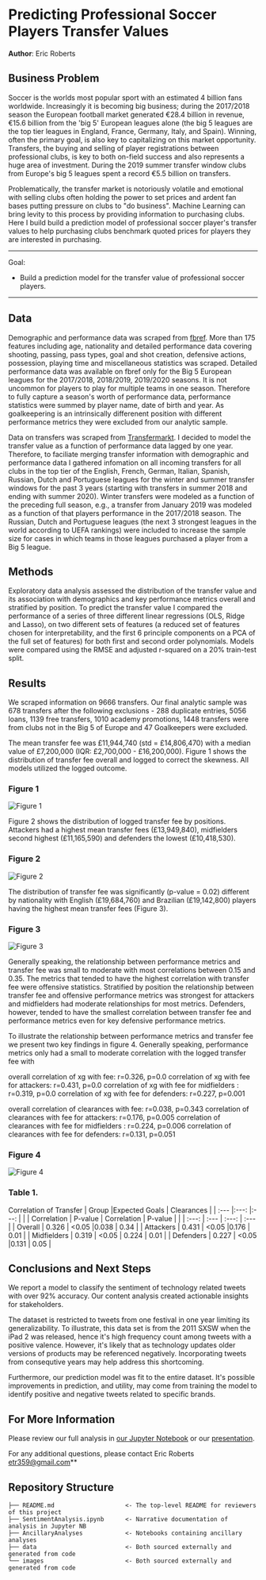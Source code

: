 # Predicting Professional Soccer Players Transfer Values 

**Author**: Eric Roberts

## Business Problem

Soccer is the worlds most popular sport with an estimated 4 billion fans worldwide. Increasingly it is becoming big business; during the 2017/2018 season the European football market generated €28.4 billion in revenue, €15.6 billion from the 'big 5' European leagues alone (the big 5 leagues are the top tier leagues in England, France, Germany, Italy, and Spain). Winning, often the primary goal, is also key to capitalizing on this market opportunity.  Transfers, the buying and selling of player registrations between professional clubs, is key to both on-field success and also represents a huge area of investment.  During the 2019 summer transfer window clubs from Europe's big 5 leagues spent a record €5.5 billion on transfers.

Problematically, the transfer market is notoriously volatile and emotional with selling clubs often holding the power to set prices and ardent fan bases putting pressure on clubs to "do business". Machine Learning can bring levity to this process by providing information to purchasing clubs.  Here I build build a prediction model of professional soccer player's transfer values to help purchasing clubs benchmark quoted prices for players they are interested in purchasing.

***
Goal:
* Build a prediction model for the transfer value of professional soccer players.
***

## Data

Demographic and performance data was scraped from [fbref](https://fbref.com/en/).  More than 175 features including age, nationality and detailed performance data covering shooting, passing, pass types, goal and shot creation, defensive actions, possession, playing time and miscellaneous statistics was scraped.  Detailed performance data was available on fbref only for the Big 5 European leagues for the 2017/2018, 2018/2019, 2019/2020 seasons. It is not uncommon for players to play for multiple teams in one season.  Therefore to fully capture a season's worth of performance data, performance statistics were summed by player name, date of birth and year.  As goalkeepering is an intrinsically differenent position with different performance metrics they were excluded from our analytic sample.

Data on transfers was scraped from [Transfermarkt](https://www.transfermarkt.us/). I decided to model the transfer value as a function of performance data lagged by one year.  Therefore, to faciliate merging transfer information with demographic and performance data I gathered infomation on all incoming transfers for all clubs in the top tier of the English, French, German, Italian, Spanish, Russian, Dutch and Portuguese leagues for the winter and summer transfer windows for the past 3 years (starting with transfers in summer 2018 and ending with summer 2020).  Winter transfers were modeled as a function of the preceding full season, e.g., a transfer from January 2019 was modeled as a function of that players performance in the 2017/2018 season. The Russian, Dutch and Portuguese leagues (the next 3 strongest leagues in the world according to UEFA rankings) were included to increase the sample size for cases in which teams in those leagues purchased a player from a Big 5 league.

## Methods

Exploratory data analysis assessed the distribution of the transfer value and its association with demographics and key performance metrics overall and stratified by position.  To predict the transfer value I compared the performance of a series of three different linear regressions (OLS, Ridge and Lasso), on two different sets of features (a reduced set of features chosen for interpretability, and the first 6 principle components on a PCA of the full set of features) for both first and second order polynomials. Models were compared using the RMSE and adjusted r-squared on a 20% train-test split. 


## Results

We scraped information on 9666 transfers.  Our final analytic sample was 678 transfers after the following exclusions - 288 duplicate entries, 5056 loans, 1139 free transfers, 1010 academy promotions, 1448 transfers were from clubs not in the Big 5 of Europe and 47 Goalkeepers were excluded.

The mean transfer fee was £11,944,740 (std = £14,806,470) with a median value of £7,200,000 (IQR: £2,700,000 - £16,200,000).  Figure 1 shows the distribution of transfer fee overall and logged to correct the skewness.  All models utilized the logged outcome. 

### Figure 1
![Figure 1](./images/transfer_fee_dist_unlogged_and_logged.png)


Figure 2 shows the distribution of logged transfer fee by positions. Attackers had a highest mean transfer fees (£13,949,840), midfielders second highest (£11,165,590) and defenders the lowest (£10,418,530). 

### Figure 2
![Figure 2](./images/dist_trans_fee_by_position.png)

The distribution of transfer fee was significantly (p-value = 0.02) different by nationality with English (£19,684,760) and Brazilian (£19,142,800) players having the highest mean transfer fees (Figure 3). 

### Figure 3
![Figure 3](./images/dist_trans_fee_by_nationality.png)

Generally speaking, the relationship between performance metrics and transfer fee was small to moderate with most correlations between 0.15 and 0.35.  The metrics that tended to have the highest correlation with transfer fee were offensive statistics.   Stratified by position the relationship between transfer fee and offensive performance metrics was strongest for attackers and midfielders had moderate relationships for most metrics.  Defenders, however, tended to have the smallest correlation between transfer fee and performance metrics even for key defensive performance metrics. 

To illustrate the relationship between performance metrics and transfer fee we present two key findings in figure 4.  Generally speaking, performance metrics only had a small to moderate correlation with the logged transfer fee with 

overall correlation of xg with fee: r=0.326, p=0.0
correlation of xg with fee for attackers: r=0.431, p=0.0
correlation of xg with fee for midfielders : r=0.319, p=0.0
correlation of xg with fee for defenders: r=0.227, p=0.001

overall correlation of clearances with fee: r=0.038, p=0.343
correlation of clearances with fee for attackers: r=0.176, p=0.005
correlation of clearances with fee for midfielders : r=0.224, p=0.006
correlation of clearances with fee for defenders: r=0.131, p=0.051


### Figure 4
![Figure 4](./images/Scatter_trans_fee_xg_clearances.png)

### Table 1. 
Correlation of Transfer
| Group       |Expected Goals           | Clearances            |
| :---        |:---:                    |:---:                  |
|             | Correlation   | P-value | Correlation | P-value |
|             | :---:         | :---    | :---:       | :---    |
| Overall     | 0.326         | <0.05   |0.038        | 0.34    |
| Attackers   | 0.431         | <0.05   |0.176        | 0.01    |
| Midfielders | 0.319         | <0.05   | 0.224       | 0.01    |
| Defenders   | 0.227         | <0.05   |0.131        | 0.05    |



## Conclusions and Next Steps

We report a model to classify the sentiment of technology related tweets with over 92% accuracy.  Our content analysis created actionable insights for stakeholders.

The dataset is restricted to tweets from one festival in one year limiting its generalizability. To illustrate, this data set is from the 2011 SXSW when the iPad 2 was released, hence it's high frequency count among tweets with a positive valence.  However, it's likely that as technology updates older versions of products may be referenced negatively.  Incorporating tweets from consequtive years may help address this shortcoming.

Furthermore, our prediction model was fit to the entire dataset.  It's possible improvements in prediction, and utility, may come from training the model to identify positive and negative tweets related to specific brands.

## For More Information

Please review our full analysis in [our Jupyter Notebook](./SentimentAnalysis.ipynb) or our [presentation](https://docs.google.com/presentation/d/1Yv25gIvnjTro58RzoQQlWH8ScWMWAmlaDA5BKMhcFyI/edit?usp=sharing).

For any additional questions, please contact Eric Roberts etr359@gmail.com**

## Repository Structure

```
├── README.md                    <- The top-level README for reviewers of this project
├── SentimentAnalysis.ipynb      <- Narrative documentation of analysis in Jupyter NB
├── AncillaryAnalyses            <- Notebooks containing ancillary analyses 
├── data                         <- Both sourced externally and generated from code
└── images                       <- Both sourced externally and generated from code